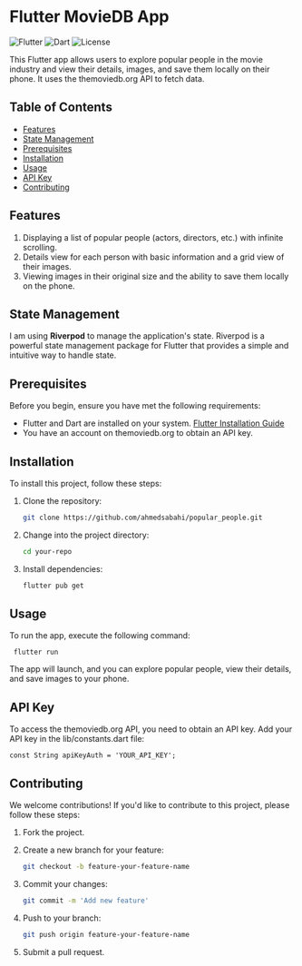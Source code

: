 # Flutter MovieDB App

![Flutter](https://img.shields.io/badge/Flutter-3.13.8-blue.svg)
![Dart](https://img.shields.io/badge/Dart-3.1.4-blue.svg)
![License](https://img.shields.io/badge/License-MIT-green.svg)

This Flutter app allows users to explore popular people in the movie industry and view their details, images, and save them locally on their phone. It uses the themoviedb.org API to fetch data.

## Table of Contents

- [Features](#features)
- [State Management](#state-management)
- [Prerequisites](#prerequisites)
- [Installation](#installation)
- [Usage](#usage)
- [API Key](#api-key)
- [Contributing](#contributing)

## Features

1. Displaying a list of popular people (actors, directors, etc.) with infinite scrolling.
2. Details view for each person with basic information and a grid view of their images.
3. Viewing images in their original size and the ability to save them locally on the phone.

## State Management

I am using **Riverpod** to manage the application's state. Riverpod is a powerful state management package for Flutter that provides a simple and intuitive way to handle state.

## Prerequisites

Before you begin, ensure you have met the following requirements:

- Flutter and Dart are installed on your system. [Flutter Installation Guide](https://flutter.dev/docs/get-started/install)
- You have an account on themoviedb.org to obtain an API key.

## Installation

To install this project, follow these steps:

1. Clone the repository:

   ```bash
   git clone https://github.com/ahmedsabahi/popular_people.git

2. Change into the project directory:
   
    ```bash
    cd your-repo
   
3. Install dependencies:
   
    ```bash
    flutter pub get
   
## Usage

To run the app, execute the following command:

     flutter run

The app will launch, and you can explore popular people, view their details, and save images to your phone.

## API Key

To access the themoviedb.org API, you need to obtain an API key. Add your API key in the lib/constants.dart file:

    const String apiKeyAuth = 'YOUR_API_KEY';

## Contributing

We welcome contributions! If you'd like to contribute to this project, please follow these steps:

1. Fork the project.

2. Create a new branch for your feature:

   ```bash
   git checkout -b feature-your-feature-name

3. Commit your changes: 

   ```bash
   git commit -m 'Add new feature'

4. Push to your branch:

   ```bash
   git push origin feature-your-feature-name
   
5. Submit a pull request.

